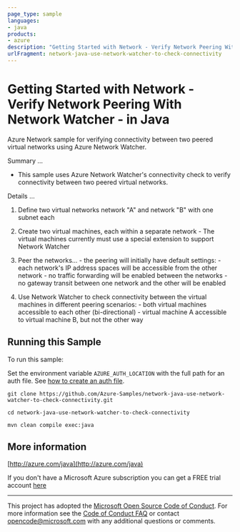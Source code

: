 ```yaml
---
page_type: sample
languages:
- java
products:
- azure
description: "Getting Started with Network - Verify Network Peering With Network Watcher - in Java"
urlFragment: network-java-use-network-watcher-to-check-connectivity
---
```


# Getting Started with Network - Verify Network Peering With Network Watcher - in Java


  Azure Network sample for verifying connectivity between two peered virtual networks using Azure Network Watcher.
 
  Summary ...
 
  - This sample uses Azure Network Watcher's connectivity check to verify connectivity between
    two peered virtual networks.
 
  Details ...
 
  1. Define two virtual networks network "A" and network "B" with one subnet each
 
  2. Create two virtual machines, each within a separate network
    - The virtual machines currently must use a special extension to support Network Watcher

  3. Peer the networks...
    - the peering will initially have default settings:
    - each network's IP address spaces will be accessible from the other network
    - no traffic forwarding will be enabled between the networks
    - no gateway transit between one network and the other will be enabled
 
  4. Use Network Watcher to check connectivity between the virtual machines in different peering scenarios:
    - both virtual machines accessible to each other (bi-directional)
    - virtual machine A accessible to virtual machine B, but not the other way
 
 

## Running this Sample

To run this sample:

Set the environment variable `AZURE_AUTH_LOCATION` with the full path for an auth file. See [how to create an auth file](https://github.com/Azure/azure-libraries-for-java/blob/master/AUTH.md).

    git clone https://github.com/Azure-Samples/network-java-use-network-watcher-to-check-connectivity.git

    cd network-java-use-network-watcher-to-check-connectivity

    mvn clean compile exec:java

## More information

[http://azure.com/java](http://azure.com/java)

If you don't have a Microsoft Azure subscription you can get a FREE trial account [here](http://go.microsoft.com/fwlink/?LinkId=330212)

---

This project has adopted the [Microsoft Open Source Code of Conduct](https://opensource.microsoft.com/codeofconduct/). For more information see the [Code of Conduct FAQ](https://opensource.microsoft.com/codeofconduct/faq/) or contact [opencode@microsoft.com](mailto:opencode@microsoft.com) with any additional questions or comments.
